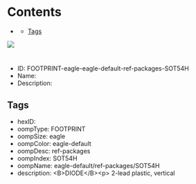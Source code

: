 



Contents
========

* [](#)
	* [Tags](#tags)
  
![][im]
# 

- ID: FOOTPRINT-eagle-eagle-default-ref-packages-SOT54H
- Name: 
- Description: 

## Tags

- hexID: 
- oompType: FOOTPRINT
- oompSize: eagle
- oompColor: eagle-default
- oompDesc: ref-packages
- oompIndex: SOT54H
- oompName: eagle-default/ref-packages/SOT54H
- description: &lt;B&gt;DIODE&lt;/B&gt;&lt;p&gt;&#xD;
2-lead plastic, vertical



[im]: image.png
